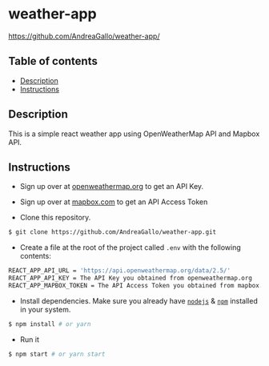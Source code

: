 # weather-app
https://github.com/AndreaGallo/weather-app/

## Table of contents
* [Description](#Description)
* [Instructions](#Instructions)

## Description
This is a simple react weather app using OpenWeatherMap API and Mapbox API.

## Instructions

- Sign up over at [openweathermap.org](https://openweathermap.org/appid) to get an API Key.

- Sign up over at [mapbox.com](https://account.mapbox.com/auth/signup/) to get an API Access Token

- Clone this repository.
```bash
$ git clone https://github.com/AndreaGallo/weather-app.git
```

- Create a file at the root of the project called `.env` with the following contents:

```sh
REACT_APP_API_URL = 'https://api.openweathermap.org/data/2.5/'
REACT_APP_API_KEY = The API Key you obtained from openweathermap.org
REACT_APP_MAPBOX_TOKEN = The API Access Token you obtained from mapbox.com
```

- Install dependencies. Make sure you already have [`nodejs`](https://nodejs.org/en/) & [`npm`](https://www.npmjs.com/) installed in your system.
```bash
$ npm install # or yarn
```

- Run it
```bash
$ npm start # or yarn start
```



 

